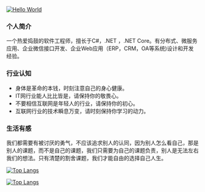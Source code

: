 [![Hello World](https://readme-typing-svg.herokuapp.com?font=Consolas&size=36&color=000000&center=true&vCenter=true&height=40&lines=%3C+Hello%2C+World!+%2F%3E)](https://github.com/lgxlsm) 

### 个人简介

  一个热爱捣鼓的软件工程师，擅长于C#，.NET ，.NET Core。有分布式、微服务应用、企业微信接口开发、企业Web应用（ERP，CRM，OA等系统)设计和开发经验。

### 行业认知

- 身体是革命的本钱，时刻注意自己的身心健康。
- IT网行业能人比比皆是，请保持你的敬畏心。
- 不要相信互联网是年轻人的行业，请保持你的初心。
- 互联网行业的技术瞬息万变，请时刻保持你学习的动力。

### 生活有感

 我们都需要有被讨厌的勇气，不应该追求别人的认同，因为别人怎么看自己，那是别人的课题，而不是自己的课题，我们只需要为自己的课题负责，别人是无法左右我们的想法。只有清楚的割舍课题，我们才能自由的选择自己人生。
 
[![Top Langs](https://github-readme-stats.vercel.app/api/top-langs/?username=lgxlsm&layout=compact)](https://github.com/lgxlsm)

[![Top Langs](https://github-readme-stats.vercel.app/api/?username=lgxlsm&layout=compact)](https://github.com/lgxlsm)

  
